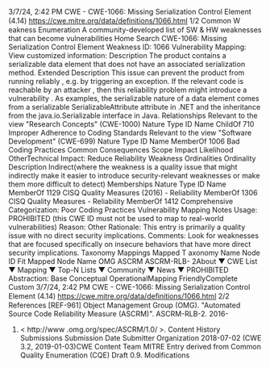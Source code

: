 3/7/24, 2:42 PM CWE - CWE-1066: Missing Serialization Control Element (4.14)
https://cwe.mitre.org/data/deﬁnitions/1066.html 1/2
Common W eakness Enumeration
A community-developed list of SW & HW weaknesses that can become
vulnerabilities
Home Search
CWE-1066: Missing Serialization Control Element
Weakness ID: 1066
Vulnerability Mapping: 
View customized information:
 Description
The product contains a serializable data element that does not have an associated serialization method.
 Extended Description
This issue can prevent the product from running reliably , e.g. by triggering an exception. If the relevant code is reachable by an
attacker , then this reliability problem might introduce a vulnerability .
As examples, the serializable nature of a data element comes from a serializable SerializableAttribute attribute in .NET and the
inheritance from the java.io.Serializable interface in Java.
 Relationships
 Relevant to the view "Research Concepts" (CWE-1000)
Nature Type ID Name
ChildOf 710 Improper Adherence to Coding Standards
 Relevant to the view "Software Development" (CWE-699)
Nature Type ID Name
MemberOf 1006 Bad Coding Practices
 Common Consequences
Scope Impact Likelihood
OtherTechnical Impact: Reduce Reliability
 Weakness Ordinalities
Ordinality Description
Indirect(where the weakness is a quality issue that might indirectly make it easier to introduce security-relevant weaknesses or make
them more difficult to detect)
 Memberships
Nature Type ID Name
MemberOf 1129 CISQ Quality Measures (2016) - Reliability
MemberOf 1306 CISQ Quality Measures - Reliability
MemberOf 1412 Comprehensive Categorization: Poor Coding Practices
 Vulnerability Mapping Notes
Usage: PROHIBITED (this CWE ID must not be used to map to real-world vulnerabilities)
Reason: Other
Rationale:
This entry is primarily a quality issue with no direct security implications.
Comments:
Look for weaknesses that are focused specifically on insecure behaviors that have more direct security implications.
 Taxonomy Mappings
Mapped T axonomy Name Node ID Fit Mapped Node Name
OMG ASCRM ASCRM-RLB-
2About ▼ CWE List ▼ Mapping ▼ Top-N Lists ▼ Community ▼ News ▼
PROHIBITED
Abstraction: Base
Conceptual OperationalMapping
FriendlyComplete Custom
3/7/24, 2:42 PM CWE - CWE-1066: Missing Serialization Control Element (4.14)
https://cwe.mitre.org/data/deﬁnitions/1066.html 2/2
 References
[REF-961] Object Management Group (OMG). "Automated Source Code Reliability Measure (ASCRM)". ASCRM-RLB-2. 2016-
01. < http://www .omg.org/spec/ASCRM/1.0/ >.
 Content History
 Submissions
Submission Date Submitter Organization
2018-07-02
(CWE 3.2, 2019-01-03)CWE Content Team MITRE
Entry derived from Common Quality Enumeration (CQE) Draft 0.9.
 Modifications
